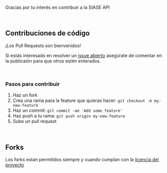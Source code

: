 Gracias por tu interés en contribuir a la SIASE API

<br>

## Contribuciones de código

¡Los Pull Requests son bienvenidos!

Si estás interesado en resolver un [issue abierto](https://github.com/GDSC-UANL/siase-api/issues) asegúrate de comentar en la publicaión para que otros estén enterados.

<br>

### Pasos para contribuir

1. Haz un fork
2. Crea una rama para la feature que quieras hacer: `git checkout -b my-new-feature`
3. Haz un commit: `git commit -am 'Add some feature'`
4. Haz push a tu rama: `git push origin my-new-feature`
5. Sube un pull request


<br>

## Forks

Los forks estan permitidos siempre y cuando cumplan con la [licencia del proyecto](https://github.com/GDSC-UANL/siase-api/blob/master/LICENSE)